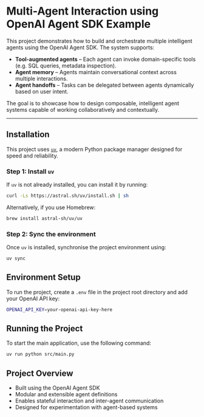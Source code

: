 # Multi-Agent Interaction using OpenAI Agent SDK Example

This project demonstrates how to build and orchestrate multiple intelligent
agents using the OpenAI Agent SDK. The system supports:

- **Tool-augmented agents** – Each agent can invoke domain-specific tools
  (e.g. SQL queries, metadata inspection).
- **Agent memory** – Agents maintain conversational context across multiple
  interactions.
- **Agent handoffs** – Tasks can be delegated between agents dynamically
  based on user intent.

The goal is to showcase how to design composable, intelligent agent systems
capable of working collaboratively and contextually.

---

## Installation

This project uses [`uv`](https://github.com/astral-sh/uv), a modern Python
package manager designed for speed and reliability.

### Step 1: Install `uv`

If `uv` is not already installed, you can install it by running:

```bash
curl -Ls https://astral.sh/uv/install.sh | sh
```

Alternatively, if you use Homebrew:

```bash
brew install astral-sh/uv/uv
```

### Step 2: Sync the environment

Once `uv` is installed, synchronise the project environment using:

```bash
uv sync
```

## Environment Setup

To run the project, create a `.env` file in the project root directory and
add your OpenAI API key:

```bash
OPENAI_API_KEY=your-openai-api-key-here
```

## Running the Project

To start the main application, use the following command:

```bash
uv run python src/main.py
```

## Project Overview

- Built using the OpenAI Agent SDK
- Modular and extensible agent definitions
- Enables stateful interaction and inter-agent communication
- Designed for experimentation with agent-based systems
